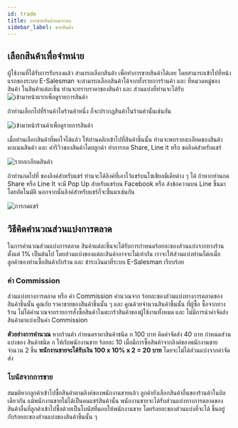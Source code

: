 ```yaml
---
id: trade
title: การขายสินค้าบนระบบ
sidebar_label: ขายสินค้า
---
```


## เลือกสินค้าเพื่อจำหน่าย

ผู้ใช้งานที่ได้รับการรับรองแล้ว สามารถเลือกสินค้า เพื่อทำการขายสินค้าได้เลย โดยสามารถเข้าไปที่หน้าแรกของระบบ E-Salesman จะสามารถเลือกสินค้าได้จากทั้งรายการร้านค้า และ ที่หมวดหมู่ของสินค้า ในสินค้าแต่ละชิ้น ท่านจะทราบราคาของสินค้า และ ส่วนแบ่งที่ท่านจะได้รับ
![เข้ามาหน้าแรกเพื่อดูรายการสินค้า](/img/trade/1.png)

ถ้าท่านเลือกไปที่ร้านค้าใดร้านค้าหนึ่ง ก็จะปรากฏสินค้าในร้านค้านั้นเช่นกัน

![เข้ามาหน้าร้านค้าเพื่อดูรายการสินค้า](/img/trade/2.png)

เมื่อท่านเลือกสินค้าที่พอใจได้แล้ว ให้ท่านคลิกเข้าไปที่สินค้าชิ้นนั้น ท่านจะพบรายละเอียดของสินค้า คะแนนสินค้า และ คำรีวิวของสินค้าโดยลูกค้า ทำการกด Share, Line it หรือ ขอลิงค์สำหรับแชร์

![รายละเอียดสินค้า](/img/trade/3.png)

ถ้าท่านกดไปที่ ของลิงค์สำหรับแชร์ ท่านจะได้ลิงค์ที่เอาไว้แชร์บนโซเชียลมีเดียต่าง ๆ ได้ ถ้าหากท่านกด Share หรือ Line It จะมี Pop Up สำหรับแชร์บน Facebook หรือ ส่งข้อความบน Line ขึ้นมาโดยอัตโนมัติ นอกจากนั้นลิงค์สำหรับแชร์ก็จะขึ้นมาเช่นกัน

![การกดแชร์](/img/trade/4.png)

## วิธีคิดคำนวณส่วนแบ่งการตลาด

ในการคำนวณส่วนแบ่งการตลาด สินค้าแต่ละชิ้นจะได้รับการกำหนดร้อยละของส่วนแบ่งจากทางร้าน ตั้งแต่ 1% เป็นต้นไป โดยส่วนแบ่งของแต่ละสินค้าอาจจะไม่เท่ากัน เราจะให้ส่วนแบ่งท่านก็ต่อเมื่อ ลูกค้าของท่านซื้อสินค้ากับร้าน และ ชำระเงินมาที่ระบบ E-Salesman เรียบร้อย

### ค่า Commission

ส่วนแบ่งทางการตลาด หรือ ค่า Commission คำนวณจาก ร้อยละของส่วนแบ่งทางการตลาดของสินค้าชิ้นนั้น คูณกับ ราคาขายของสินค้าชิ้นนั้น ๆ และ คูณด้วยจำนวนสินค้าชิ้นนั้น ที่ผู้ซื้อ ซื้อจากทางร้าน ไม่ได้คำนวณจากรายการสั่งซื้อสินค้าในตะกร้าสินค้าของผู้ใช้งานทั้งหมด และ ไม่มีการนำค่าจัดส่งสินค้ามาแบ่งเป็นค่า Commission

**ตัวอย่างการคำนวณ** หากร้านค้า กำหนดราคาสินค้าชนิด ก 100 บาท คิดค่าจัดส่ง 40 บาท กำหนดส่วนแบ่งของ สินค้าชนิด ก ให้กับพนักงานขาย ร้อยละ 10 เมื่อมีการซื้อสินค้าจากลิงค์ของพนักงานขาย จำนวน 2 ชิ้น **พนักงานขายจะได้รับเงิน 100 x 10% x 2 = 20 บาท** โดยจะไม่ได้ส่วนแบ่งจากค่าจัดส่ง

### โบนัสจากการขาย

สมมติหากลูกค้าเข้าไปซื้อสินค้าตามลิงค์ของพนักงานขายแล้ว ลูกค้ายังเลือกสินค้าอื่นของร้านค้าในบิลเดียวกัน แม้พนักงานขายไม่ได้เป็นคนแชร์สินค้านั้น พนักงานขายจะได้รับส่วนแบ่งทางการตลาดของสินค้าอื่นที่ลูกค้าเข้าไปซื้อด้วยเป็นโบนัสที่มอบให้พนักงานขาย โดยร้อยละของส่วนแบ่งที่จะได้ ขึ้นอยู่กับร้อยละของส่วนแบ่งของสินค้าชิ้นนั้น ๆ
